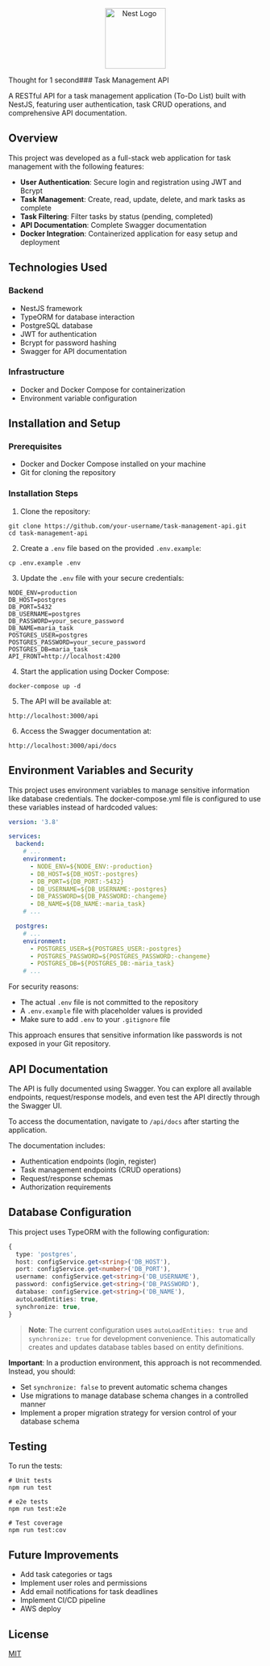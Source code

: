 <p align="center">
  <a href="http://nestjs.com/" target="blank"><img src="https://nestjs.com/img/logo-small.svg" width="120" alt="Nest Logo" /></a>
</p>

[circleci-image]: https://img.shields.io/circleci/build/github/nestjs/nest/master?token=abc123def456
[circleci-url]: https://circleci.com/gh/nestjs/nest

 Thought for 1 second### Task Management API

A RESTful API for a task management application (To-Do List) built with NestJS, featuring user authentication, task CRUD operations, and comprehensive API documentation.

## Overview

This project was developed as a full-stack web application for task management with the following features:

- **User Authentication**: Secure login and registration using JWT and Bcrypt
- **Task Management**: Create, read, update, delete, and mark tasks as complete
- **Task Filtering**: Filter tasks by status (pending, completed)
- **API Documentation**: Complete Swagger documentation
- **Docker Integration**: Containerized application for easy setup and deployment


## Technologies Used

### Backend

- NestJS framework
- TypeORM for database interaction
- PostgreSQL database
- JWT for authentication
- Bcrypt for password hashing
- Swagger for API documentation


### Infrastructure

- Docker and Docker Compose for containerization
- Environment variable configuration


## Installation and Setup

### Prerequisites

- Docker and Docker Compose installed on your machine
- Git for cloning the repository


### Installation Steps

1. Clone the repository:

```shellscript
git clone https://github.com/your-username/task-management-api.git
cd task-management-api
```


2. Create a `.env` file based on the provided `.env.example`:

```shellscript
cp .env.example .env
```


3. Update the `.env` file with your secure credentials:

```plaintext
NODE_ENV=production
DB_HOST=postgres
DB_PORT=5432
DB_USERNAME=postgres
DB_PASSWORD=your_secure_password
DB_NAME=maria_task
POSTGRES_USER=postgres
POSTGRES_PASSWORD=your_secure_password
POSTGRES_DB=maria_task
API_FRONT=http://localhost:4200
```


4. Start the application using Docker Compose:

```shellscript
docker-compose up -d
```


5. The API will be available at:

```plaintext
http://localhost:3000/api
```


6. Access the Swagger documentation at:

```plaintext
http://localhost:3000/api/docs
```




## Environment Variables and Security

This project uses environment variables to manage sensitive information like database credentials. The docker-compose.yml file is configured to use these variables instead of hardcoded values:

```yaml
version: '3.8'

services:
  backend:
    # ...
    environment:
      - NODE_ENV=${NODE_ENV:-production}
      - DB_HOST=${DB_HOST:-postgres}
      - DB_PORT=${DB_PORT:-5432}
      - DB_USERNAME=${DB_USERNAME:-postgres}
      - DB_PASSWORD=${DB_PASSWORD:-changeme}
      - DB_NAME=${DB_NAME:-maria_task}
    # ...

  postgres:
    # ...
    environment:
      - POSTGRES_USER=${POSTGRES_USER:-postgres}
      - POSTGRES_PASSWORD=${POSTGRES_PASSWORD:-changeme}
      - POSTGRES_DB=${POSTGRES_DB:-maria_task}
    # ...
```

For security reasons:

- The actual `.env` file is not committed to the repository
- A `.env.example` file with placeholder values is provided
- Make sure to add `.env` to your `.gitignore` file


This approach ensures that sensitive information like passwords is not exposed in your Git repository.

## API Documentation

The API is fully documented using Swagger. You can explore all available endpoints, request/response models, and even test the API directly through the Swagger UI.

To access the documentation, navigate to `/api/docs` after starting the application.

The documentation includes:

- Authentication endpoints (login, register)
- Task management endpoints (CRUD operations)
- Request/response schemas
- Authorization requirements


## Database Configuration

This project uses TypeORM with the following configuration:

```typescript
{
  type: 'postgres',
  host: configService.get<string>('DB_HOST'),
  port: configService.get<number>('DB_PORT'),
  username: configService.get<string>('DB_USERNAME'),
  password: configService.get<string>('DB_PASSWORD'),
  database: configService.get<string>('DB_NAME'),
  autoLoadEntities: true,
  synchronize: true,
}
```

> **Note**: The current configuration uses `autoLoadEntities: true` and `synchronize: true` for development convenience. This automatically creates and updates database tables based on entity definitions.

**Important**: In a production environment, this approach is not recommended. Instead, you should:

- Set `synchronize: false` to prevent automatic schema changes
- Use migrations to manage database schema changes in a controlled manner
- Implement a proper migration strategy for version control of your database schema



## Testing

To run the tests:

```shellscript
# Unit tests
npm run test

# e2e tests
npm run test:e2e

# Test coverage
npm run test:cov
```

## Future Improvements

- Add task categories or tags
- Implement user roles and permissions
- Add email notifications for task deadlines
- Implement CI/CD pipeline
- AWS deploy


## License

[MIT](LICENSE)